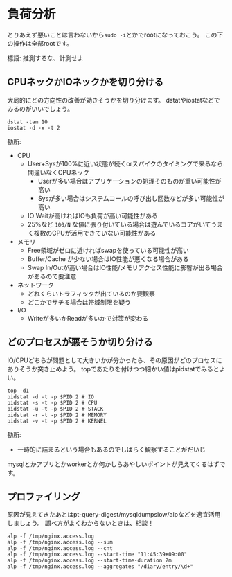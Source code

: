 # 負荷分析

とりあえず悪いことは言わないから`sudo -i`とかでrootになっておこう。
この下の操作は全部rootです。

標語: 推測するな、計測せよ

## CPUネックかIOネックかを切り分ける

大局的にどの方向性の改善が効きそうかを切り分けます。
dstatやiostatなどでみるのがいいでしょう。

```
dstat -tam 10
iostat -d -x -t 2
```

勘所:

* CPU
  * User+Sysが100%に近い状態が続くorスパイクのタイミングで来るなら間違いなくCPUネック
    * Userが多い場合はアプリケーションの処理そのものが重い可能性が高い
    * Sysが多い場合はシステムコールの呼び出し回数などが多い可能性が高い
  * IO Waitが高ければIOも負荷が高い可能性がある
  * 25%など `100/N` な値に張り付いている場合は遊んでいるコアがいてうまく複数のCPUが活用できていない可能性がある
* メモリ
  * Free領域がゼロに近ければswapを使っている可能性が高い
  * Buffer/Cache が少ない場合はIO性能が悪くなる場合がある
  * Swap In/Outが高い場合はIO性能/メモリアクセス性能に影響が出る場合があるので要注意
* ネットワーク
  * どれくらいトラフィックが出ているのか要観察
  * どこかでサチる場合は帯域制限を疑う
* I/O
  * Writeが多いかReadが多いかで対策が変わる

## どのプロセスが悪そうか切り分ける

IO/CPUどちらが問題として大きいかが分かったら、その原因がどのプロセスにありそうか突き止めよう。
topであたりを付けつつ細かい値はpidstatでみるとよい。

```
top -d1
pidstat -d -t -p $PID 2 # IO
pidstat -s -t -p $PID 2 # CPU
pidstat -u -t -p $PID 2 # STACK
pidstat -r -t -p $PID 2 # MEMORY
pidstat -v -t -p $PID 2 # KERNEL
```

勘所:

* 一時的に詰まるという場合もあるのでしばらく観察することがだいじ

mysqlとかアプリとかworkerとか何かしらあやしいポイントが見えてくるはずです。

## プロファイリング

原因が見えてきたあとはpt-query-digest/mysqldumpslow/alpなどを適宜活用しましょう。
調べ方がよくわからないときは、相談！

```
alp -f /tmp/nginx.access.log
alp -f /tmp/nginx.access.log --sum
alp -f /tmp/nginx.access.log --cnt
alp -f /tmp/nginx.access.log --start-time "11:45:39+09:00"
alp -f /tmp/nginx.access.log --start-time-duration 2m
alp -f /tmp/nginx.access.log --aggregates "/diary/entry/\d+"
```
